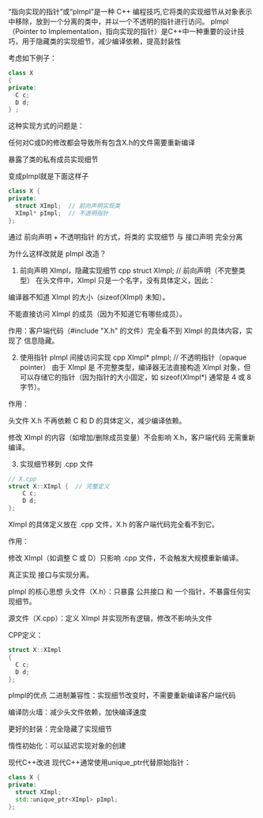 “指向实现的指针”或“pImpl”是一种 C++ 编程技巧,它将类的实现细节从对象表示中移除，放到一个分离的类中，并以一个不透明的指针进行访问。
pImpl（Pointer to Implementation，指向实现的指针）是C++中一种重要的设计技巧，用于隐藏类的实现细节，减少编译依赖，提高封装性

考虑如下例子：
```cpp
class X
{
private:
  C c;
  D d;  
} ;
```

这种实现方式的问题是：

任何对C或D的修改都会导致所有包含X.h的文件需要重新编译

暴露了类的私有成员实现细节

变成pImpl就是下面这样子

```cpp
class X {
private:
  struct XImpl;  // 前向声明实现类
  XImpl* pImpl;  // 不透明指针
};
```
通过 前向声明 + 不透明指针 的方式，将类的 实现细节 与 接口声明 完全分离

为什么这样改就是 pImpl 改造？
1. 前向声明 XImpl，隐藏实现细节
cpp
struct XImpl;  // 前向声明（不完整类型）
在头文件中，XImpl 只是一个名字，没有具体定义，因此：

编译器不知道 XImpl 的大小（sizeof(XImpl) 未知）。

不能直接访问 XImpl 的成员（因为不知道它有哪些成员）。

作用：客户端代码（#include "X.h" 的文件）完全看不到 XImpl 的具体内容，实现了 信息隐藏。

2. 使用指针 pImpl 间接访问实现
cpp
XImpl* pImpl;  // 不透明指针（opaque pointer）
由于 XImpl 是 不完整类型，编译器无法直接构造 XImpl 对象，但可以存储它的指针（因为指针的大小固定，如 sizeof(XImpl*) 通常是 4 或 8 字节）。

作用：

头文件 X.h 不再依赖 C 和 D 的具体定义，减少编译依赖。

修改 XImpl 的内容（如增加/删除成员变量）不会影响 X.h，客户端代码 无需重新编译。

3. 实现细节移到 .cpp 文件
```cpp
// X.cpp
struct X::XImpl {  // 完整定义
    C c;
    D d;
};
```
XImpl 的具体定义放在 .cpp 文件，X.h 的客户端代码完全看不到它。

作用：

修改 XImpl（如调整 C 或 D）只影响 .cpp 文件，不会触发大规模重新编译。

真正实现 接口与实现分离。

pImpl 的核心思想
头文件（X.h）：只暴露 公共接口 和 一个指针，不暴露任何实现细节。

源文件（X.cpp）：定义 XImpl 并实现所有逻辑，修改不影响头文件

CPP定义：
```cpp
struct X::XImpl
{
  C c;
  D d;
};
```
pImpl的优点
二进制兼容性：实现细节改变时，不需要重新编译客户端代码

编译防火墙：减少头文件依赖，加快编译速度

更好的封装：完全隐藏了实现细节

惰性初始化：可以延迟实现对象的创建

现代C++改进
现代C++通常使用unique_ptr代替原始指针：

```cpp
class X {
private:
  struct XImpl;
  std::unique_ptr<XImpl> pImpl;
};
```

